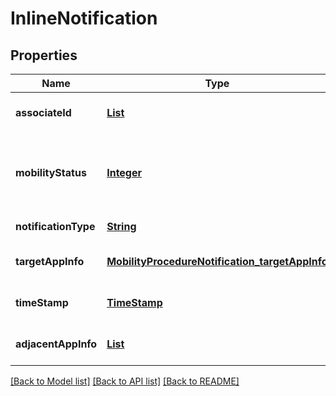 # InlineNotification
## Properties

Name | Type | Description | Notes
------------ | ------------- | ------------- | -------------
**associateId** | [**List**](AssociateId.md) | 0 to N identifiers to associate the information for specific UE(s) and flow(s). | [optional] [default to null]
**mobilityStatus** | [**Integer**](integer.md) | Indicate the status of the UE mobility. Values are defined as following:      1 &#x3D; INTERHOST_MOVEOUT_TRIGGERED.      2 &#x3D; INTERHOST_MOVEOUT_COMPLETED.      3 &#x3D; INTERHOST_MOVEOUT_FAILED.       Other values are reserved. | [default to null]
**notificationType** | [**String**](string.md) | Shall be set to \\\&quot;AdjacentAppInfoNotification\\\&quot;. | [default to null]
**targetAppInfo** | [**MobilityProcedureNotification_targetAppInfo**](MobilityProcedureNotification_targetAppInfo.md) |  | [optional] [default to null]
**timeStamp** | [**TimeStamp**](TimeStamp.md) |  | [optional] [default to null]
**adjacentAppInfo** | [**List**](AdjacentAppInfoNotification_adjacentAppInfo.md) |  | [optional] [default to null]

[[Back to Model list]](../README.md#documentation-for-models) [[Back to API list]](../README.md#documentation-for-api-endpoints) [[Back to README]](../README.md)

